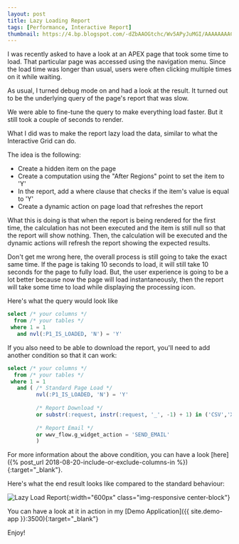 ```yaml
---
layout: post
title: Lazy Loading Report
tags: [Performance, Interactive Report]
thumbnail: https://4.bp.blogspot.com/-dZbAAOGtchc/Wv5APyJuMGI/AAAAAAAACF0/yvL3nQm2Vg8ZYRtdO82wJ4jTOTybVJalwCLcBGAs/s72-c/Lazy%2BLoad%2BReport.gif
---
```


I was recently asked to have a look at an APEX page that took some time to load. That particular page was accessed using the navigation menu. Since the load time was longer than usual, users were often clicking multiple times on it while waiting.

As usual, I turned debug mode on and had a look at the result. It turned out to be the underlying query of the page's report that was slow.

We were able to fine-tune the query to make everything load faster. But it still took a couple of seconds to render.

What I did was to make the report lazy load the data, similar to what the Interactive Grid can do.

The idea is the following:
 - Create a hidden item on the page
 - Create a computation using the "After Regions" point to set the item to 'Y'
 - In the report, add a where clause that checks if the item's value is equal to 'Y'
 - Create a dynamic action on page load that refreshes the report

What this is doing is that when the report is being rendered for the first time, the calculation has not been executed and the item is still null so that the report will show nothing.
Then, the calculation will be executed and the dynamic actions will refresh the report showing the expected results.

Don't get me wrong here, the overall process is still going to take the exact same time.
If the page is taking 10 seconds to load, it will still take 10 seconds for the page to fully load.
But, the user experience is going to be a lot better because now the page will load instantaneously, then the report will take some time to load while displaying the processing icon.

Here's what the query would look like
```sql
select /* your columns */
  from /* your tables */
 where 1 = 1 
   and nvl(:P1_IS_LOADED, 'N') = 'Y'
```

If you also need to be able to download the report, you'll need to add another condition so that it can work:
```sql
select /* your columns */
  from /* your tables */
 where 1 = 1 
   and ( /* Standard Page Load */
         nvl(:P1_IS_LOADED, 'N') = 'Y'
         
         /* Report Download */
         or substr(:request, instr(:request, '_', -1) + 1) in ('CSV','XLS','PDF','RTF','HTMLD')
         
         /* Report Email */
         or wwv_flow.g_widget_action = 'SEND_EMAIL'
         )
```

For more information about the above condition, you can have a look [here]({% post_url 2018-08-20-include-or-exclude-columns-in %}){:target="_blank"}.

Here's what the end result looks like compared to the standard behaviour:

![Lazy Load Report](https://4.bp.blogspot.com/-dZbAAOGtchc/Wv5APyJuMGI/AAAAAAAACF0/yvL3nQm2Vg8ZYRtdO82wJ4jTOTybVJalwCLcBGAs/s320/Lazy%2BLoad%2BReport.gif){:width="600px" class="img-responsive center-block"}

You can have a look at it in action in my [Demo Application]({{ site.demo-app }}:3500){:target="_blank"}

Enjoy!